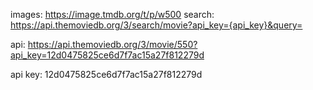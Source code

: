 
images: https://image.tmdb.org/t/p/w500
search: https://api.themoviedb.org/3/search/movie?api_key={api_key}&query=

api: https://api.themoviedb.org/3/movie/550?api_key=12d0475825ce6d7f7ac15a27f812279d

api key: 12d0475825ce6d7f7ac15a27f812279d